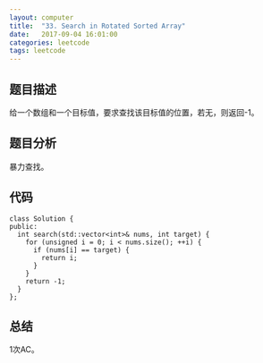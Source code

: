 ```yaml
---
layout:	computer
title:	"33. Search in Rotated Sorted Array"
date:	2017-09-04 16:01:00
categories: leetcode
tags: leetcode
---
```


## 题目描述
给一个数组和一个目标值，要求查找该目标值的位置，若无，则返回-1。

## 题目分析
暴力查找。


## 代码
```
class Solution {
public:
  int search(std::vector<int>& nums, int target) {
    for (unsigned i = 0; i < nums.size(); ++i) {
      if (nums[i] == target) {
        return i;
      }
    }
    return -1;
  }
};
```

## 总结
1次AC。
